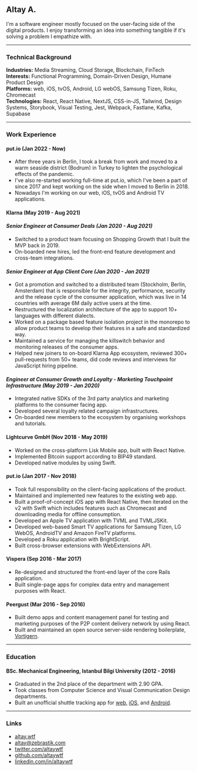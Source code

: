## Altay A.

I'm a software engineer mostly focused on the user-facing side of the digital products. I enjoy transforming an idea into something tangible if it's solving a problem I empathize with.

---

### Technical Background

**Industries:** Media Streaming, Cloud Storage, Blockchain, FinTech\
**Interests:** Functional Programming, Domain-Driven Design, Humane
Product Design\
**Platforms:** web, iOS, tvOS, Android, LG webOS,
Samsung Tizen, Roku, Chromecast\
**Technologies:** React, React Native, NextJS, CSS-in-JS, Tailwind, Design Systems, Storybook, Visual Testing, Jest, Webpack, Fastlane, Kafka, Supabase

---

### Work Experience

#### put.io \(Jan 2022 - Now\)

- After three years in Berlin, I took a break from work and moved to a
  warm seaside district (Bodrum) in Turkey to lighten the psychological
  effects of the pandemic.
- I've also re-started working full-time at put.io, which I've been a part
  of since 2017 and kept working on the side when I moved to Berlin in 2018.
- Nowadays I'm working on our web, iOS, tvOS and Android TV applications.

#### Klarna \(May 2019 - Aug 2021\)

#### _Senior Engineer at Consumer Deals (Jan 2020 - Aug 2021)_

- Switched to a product team focusing on Shopping Growth that I built the
  MVP back in 2019.
- On-boarded new hires, led the front-end feature development and
  cross-team integrations.

#### _Senior Engineer at App Client Core (Jan 2020 - Jan 2021)_

- Got a promotion and switched to a distributed team
  (Stockholm, Berlin, Amsterdam) that is responsible for the integrity,
  performance, security and the release cycle of the consumer application,
  which was live in 14 countries with average 6M daily active users at the time.
- Restructured the localization architecture of the app to support 10+
  languages with different dialects.
- Worked on a package based feature isolation project in the monorepo to allow product teams to develop their features in a safe and standardized way.
- Maintained a service for managing the killswitch behavior and monitoring
  releases of the consumer apps.
- Helped new joiners to on-board Klarna App ecosystem, reviewed 300+
  pull-requests from 50+ teams, did code reviews and interviews for JavaScript hiring pipeline.

#### _Engineer at Consumer Growth and Loyalty - Marketing Touchpoint Infrastructure (May 2019 - Jan 2020)_

- Integrated native SDKs of the 3rd party analytics and marketing
  platforms to the consumer facing app.
- Developed several loyalty related campaign infrastructures.
- On-boarded new members to the ecosystem by organising workshops and
  tutorials.

#### Lightcurve GmbH \(Nov 2018 - May 2019\)

- Worked on the cross-platform Lisk Mobile app, built with React Native.
- Implemented Bitcoin support according to BIP49 standard.
- Developed native modules by using Swift.

#### put.io \(Jan 2017 - Nov 2018\)

- Took full responsibility on the client-facing applications of the
  product.
- Maintained and implemented new features to the existing web app.
- Built a proof-of-concept iOS app with React Native, then iterated on the
  v2 with Swift which includes features such as Chromecast and downloading
  media for offline consumption.
- Developed an Apple TV application with TVML and TVMLJSKit.
- Developed web-based Smart TV applications for Samsung Tizen, LG WebOS,
  AndroidTV and Amazon FireTV platforms.
- Developed a Roku application with BrightScript.
- Built cross-browser extensions with WebExtensions API.

#### Vispera \(Sep 2016 - Mar 2017\)

- Re-designed and structured the front-end layer of the core Rails application.
- Built single-page apps for complex data entry and management purposes with React.

#### Peergust \(Mar 2016 - Sep 2016\)

- Built demo apps and content management panel for testing and marketing
  purposes of the P2P content delivery network by using React.
- Built and maintained an open source server-side rendering boilerplate, [Vortigern](https://github.com/barbar/vortigern).

---

### Education

#### BSc. Mechanical Engineering, Istanbul Bilgi University (2012 - 2016)

- Graduated in the 2nd place of the department with 2.90 GPA.
- Took classes from Computer Science and Visual Communication Design departments.
- Built an unofficial shuttle tracking app for [web](https://github.com/altaywtf/bilgi-shuttle-web), [iOS](https://github.com/altaywtf/bilgi-shuttle-ios), and [Android](https://github.com/altaywtf/bilgi-shuttle-android).

---

### Links

- [altay.wtf](https://altay.wtf)
- [altay@zebrastik.com](mailto:altay@zebrastik.com)
- [twitter.com/altaywtf](https://twitter.com/altaywtf)
- [github.com/altaywtf](https://github.com/altaywtf)
- [linkedin.com/in/altaywtf](https://linkedin.com/in/altaywtf)
